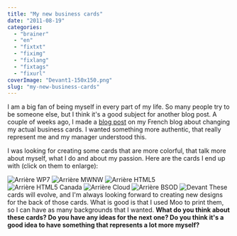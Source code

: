```yaml
---
title: "My new business cards"
date: "2011-08-19"
categories: 
  - "brainer"
  - "en"
  - "fixtxt"
  - "fiximg"
  - "fixlang"
  - "fixtags"
  - "fixurl"
coverImage: "Devant1-150x150.png"
slug: "my-new-business-cards"
---
```


I am a big fan of being myself in every part of my life. So many people try to be someone else, but I think it's a good subject for another blog post. A couple of weeks ago, I made a [blog post](https://fred.dev/cartes-daffaires-plus-authentiques/) on my French blog about changing my actual business cards. I wanted something more authentic, that really represent me and my manager understood this.

I was looking for creating some cards that are more colorful, that talk more about myself, what I do and about my passion. Here are the cards I end up with (click on them to enlarge):

![](images/Arrière-WP7.png "Arrière WP7") ![](images/Arrière-MWNW.png "Arrière MWNW") ![](images/Arrière-HTML5.png "Arrière HTML5") ![](images/Arri%C3%A8re-HTML5-Canada1.png "Arrière HTML5 Canada") ![](images/Arri%C3%A8re-Cloud.png "Arrière Cloud") ![](images/Arri%C3%A8re-BSOD1.png "Arrière BSOD") ![](images/Devant1-150x150.png "Devant") These cards will evolve, and I'm always looking forward to creating new designs for the back of those cards. What is good is that I used Moo to print them, so I can have as many backgrounds that I wanted. **What do you think about these cards? Do you have any ideas for the next one? Do you think it's a good idea to have something that represents a lot more myself?**

